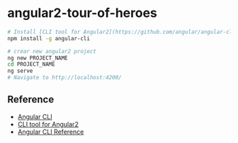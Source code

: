 # angular2-tour-of-heroes

```bash
# Install [CLI tool for Angular2](https://github.com/angular/angular-cli)  
npm install -g angular-cli

# crear new angular2 project  
ng new PROJECT_NAME
cd PROJECT_NAME
ng serve
# Navigate to http://localhost:4200/
```  
 
## Reference
- [Angular CLI](https://cli.angular.io/)  
- [CLI tool for Angular2](https://github.com/angular/angular-cli)  
- [Angular CLI Reference](https://cli.angular.io/reference.pdf)  